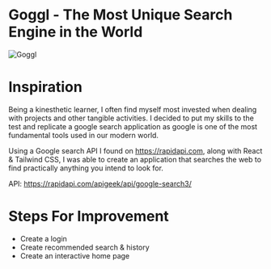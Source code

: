 # Goggl - The Most Unique Search Engine in the World
![Goggl](https://i.ibb.co/yQdYhtq/image.png)

# Inspiration

Being a kinesthetic learner, I often find myself most invested when dealing with projects and other tangible activities. I decided to put my skills to the test and replicate a google search application as google is one of the most fundamental tools used in our modern world. 

Using a Google search API I found on https://rapidapi.com, along with React & Tailwind CSS, I was able to create an application that searches the web to find practically anything you intend to look for. 

API: https://rapidapi.com/apigeek/api/google-search3/

# Steps For Improvement
* Create a login
* Create recommended search & history
* Create an interactive home page







